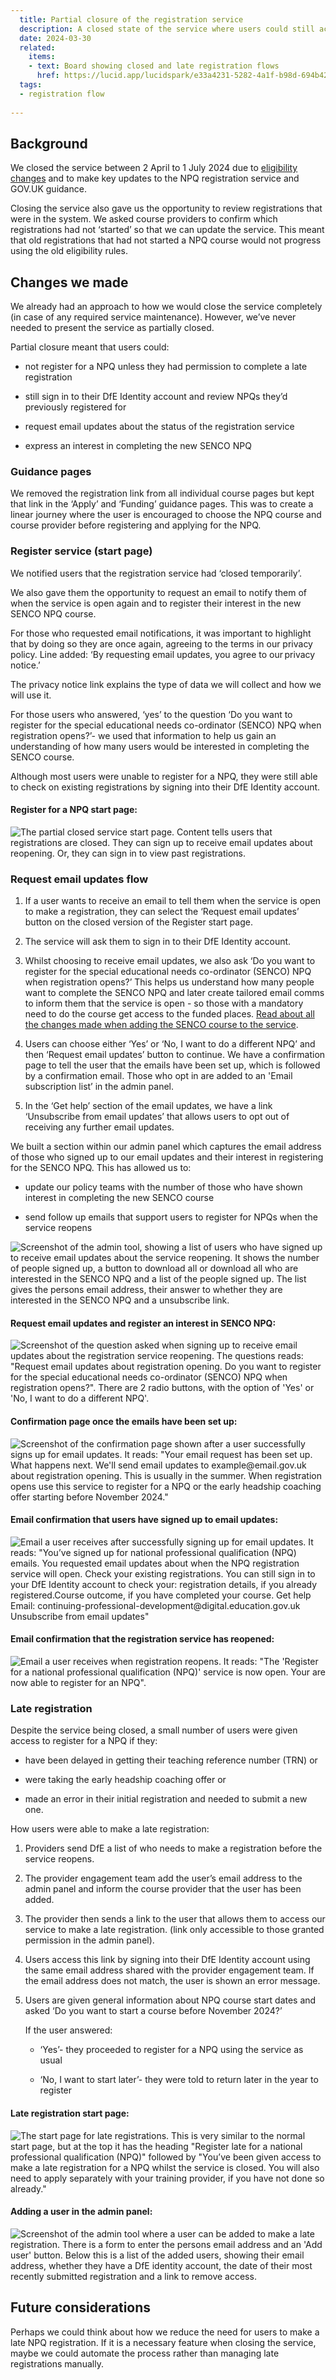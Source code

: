 ```yaml
---
  title: Partial closure of the registration service 
  description: A closed state of the service where users could still access past registrations and sign up for email alerts about registration reopening. 
  date: 2024-03-30
  related:
    items:
    - text: Board showing closed and late registration flows
      href: https://lucid.app/lucidspark/e33a4231-5282-4a1f-b98d-694b4295d6cc/edit?view_items=gKU7k4qG-yaR&invitationId=inv_31cc941f-c63c-4ac5-95fc-2775e26969fc
  tags:
  - registration flow 
     
---
```


## Background

We closed the service between 2 April to 1 July 2024 due to [eligibility changes](/register-for-an-npq/autumn-2024-eligibility-changes) and to make key updates to the NPQ registration service and GOV.UK guidance. 

Closing the service also gave us the opportunity to review registrations that were in the system. We asked course providers to confirm which registrations had not ‘started’ so that we can update the service. This meant that old registrations that had not started a NPQ course would not progress using the old eligibility rules. 

## Changes we made 

We already had an approach to how we would close the service completely (in case of any required service maintenance). However, we’ve never needed to present the service as partially closed. 

Partial closure meant that users could: 

- not register for a NPQ unless they had permission to complete a late registration 

- still sign in to their DfE Identity account and review NPQs they’d previously registered for 

- request email updates about the status of the registration service 

- express an interest in completing the new SENCO NPQ  

### Guidance pages

We removed the registration link from all individual course pages but kept that link in the ‘Apply’ and ‘Funding’ guidance pages. This was to create a linear journey where the user is encouraged to choose the NPQ course and course provider before registering and applying for the NPQ. 

### Register service (start page)  

We notified users that the registration service had ‘closed temporarily’. 

We also gave them the opportunity to request an email to notify them of when the service is open again and to register their interest in the new SENCO NPQ course. 

For those who requested email notifications, it was important to highlight that by doing so they are once again, agreeing to the terms in our privacy policy. Line added: ‘By requesting email updates, you agree to our privacy notice.’ 

The privacy notice link explains the type of data we will collect and how we will use it. 

For those users who answered, ‘yes’ to the question ‘Do you want to register for the special educational needs co-ordinator (SENCO) NPQ when registration opens?’- we used that information to help us gain an understanding of how many users would be interested in completing the SENCO course.  

Although most users were unable to register for a NPQ, they were still able to check on existing registrations by signing into their DfE Identity account. 

#### Register for a NPQ start page: 

![The partial closed service start page. Content tells users that registrations are closed. They can sign up to receive email updates about reopening. Or, they can sign in to view past registrations.](/register-for-an-npq/2024-03-30-partial-closure/partial-closure-start-page.png)

### Request email updates flow 

1. If a user wants to receive an email to tell them when the service is open to make a registration, they can select the ‘Request email updates’ button on the closed version of the Register start page. 

2. The service will ask them to sign in to their DfE Identity account. 

3. Whilst choosing to receive email updates, we also ask ‘Do you want to register for the special educational needs co-ordinator (SENCO) NPQ when registration opens?’ This helps us understand how many people want to complete the SENCO NPQ and later create tailored email comms to inform them that the service is open - so those with a mandatory need to do the course get access to the funded places. [Read about all the changes made when adding the SENCO course to the service](/register-for-an-npq/senco-npq/).  

4. Users can choose either ‘Yes’ or ‘No, I want to do a different NPQ’ and then ‘Request email updates’ button to continue. We have a confirmation page to tell the user that the emails have been set up, which is followed by a confirmation email. Those who opt in are added to an 'Email subscription list’ in the admin panel.  

5. In the ‘Get help’ section of the email updates, we have a link ‘Unsubscribe from email updates’ that allows users to opt out of receiving any further email updates. 

We built a section within our admin panel which captures the email address of those who signed up to our email updates and their interest in registering for the SENCO NPQ. This has allowed us to: 

- update our policy teams with the number of those who have shown interest in completing the new SENCO course 

- send follow up emails that support users to register for NPQs when the service reopens 

![Screenshot of the admin tool, showing a list of users who have signed up to receive email updates about the service reopening. It shows the number of people signed up, a button to download all or download all who are interested in the SENCO NPQ and a list of the people signed up. The list gives the persons email address, their answer to whether they are interested in the SENCO NPQ and a unsubscribe link.](/register-for-an-npq/2024-03-30-partial-closure/admin-tool-subscribed-users.png)

#### Request email updates and register an interest in SENCO NPQ: 

![Screenshot of the question asked when signing up to receive email updates about the registration service reopening. The questions reads: "Request email updates about registration opening. Do you want to register for the special educational needs co-ordinator (SENCO) NPQ when registration opens?". There are 2 radio buttons, with the option of 'Yes' or 'No, I want to do a different NPQ'.](/register-for-an-npq/2024-03-30-partial-closure/senco-interest-question.png)

#### Confirmation page once the emails have been set up: 

![Screenshot of the confirmation page shown after a user successfully signs up for email updates. It reads: "Your email request has been set up. What happens next. We'll send email updates to example@email.gov.uk about registration opening. This is usually in the summer. When registration opens use this service to register for a NPQ or the early headship coaching offer starting before November 2024."](/register-for-an-npq/2024-03-30-partial-closure/email-updates-confirmation-message.png)

#### Email confirmation that users have signed up to email updates: 

![Email a user receives after successfully signing up for email updates. It reads: "You’ve signed up for national professional qualification (NPQ) emails. You requested email updates about when the NPQ registration service will open. Check your existing registrations. You can still sign in to your DfE Identity account to check your: registration details, if you already registered.Course outcome, if you have completed your course. Get help Email: continuing-professional-development@digital.education.gov.uk Unsubscribe from email updates"](/register-for-an-npq/2024-03-30-partial-closure/email-updates-confirmation-email.png)

#### Email confirmation that the registration service has reopened: 

![Email a user receives when registration reopens. It reads: "The 'Register for a national professional qualification (NPQ)' service is now open. Your are now able to register for an NPQ".](/register-for-an-npq/2024-03-30-partial-closure/email-updates-opening-email.png)

### Late registration 

Despite the service being closed, a small number of users were given access to register for a NPQ if they:  

- have been delayed in getting their teaching reference number (TRN) or 

- were taking the early headship coaching offer or 

- made an error in their initial registration and needed to submit a new one. 

How users were able to make a late registration: 

1. Providers send DfE a list of who needs to make a registration before the service reopens. 

2. The provider engagement team add the user’s email address to the admin panel and inform the course provider that the user has been added. 

3. The provider then sends a link to the user that allows them to access our service to make a late registration. (link only accessible to those granted permission in the admin panel). 

4. Users access this link by signing into their DfE Identity account using the same email address shared with the provider engagement team. If the email address does not match, the user is shown an error message.

5. Users are given general information about NPQ course start dates and asked ‘Do you want to start a course before November 2024?’  

    If the user answered: 

    - ‘Yes’- they proceeded to register for a NPQ using the service as usual 

    - ‘No, I want to start later’- they were told to return later in the year to register 

#### Late registration start page:  

![The start page for late registrations. This is very similar to the normal start page, but at the top it has the heading "Register late for a national professional qualification (NPQ)" followed by "You’ve been given access to make a late registration for a NPQ whilst the service is closed. You will also need to apply separately with your training provider, if you have not done so already."](/register-for-an-npq/2024-03-30-partial-closure/late-registration-start-page.png)

#### Adding a user in the admin panel:  

![Screenshot of the admin tool where a user can be added to make a late registration. There is a form to enter the persons email address and an 'Add user' button. Below this is a list of the added users, showing their email address, whether they have a DfE identity account, the date of their most recently submitted registration and a link to remove access.](/register-for-an-npq/2024-03-30-partial-closure/admin-tool-late-registration-users.png)

## Future considerations

Perhaps we could think about how we reduce the need for users to make a late NPQ registration. If it is a necessary feature when closing the service, maybe we could automate the process rather than managing late registrations manually. 